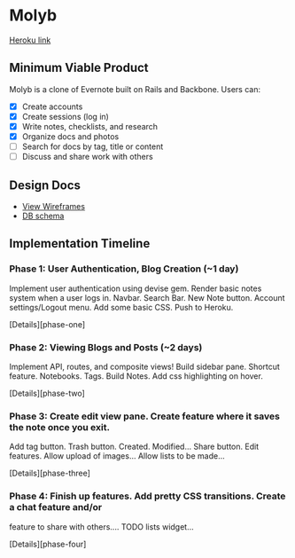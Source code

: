 # Molyb


[Heroku link][heroku]

[heroku]: http://molyb.herokuapp.com

## Minimum Viable Product
Molyb is a clone of Evernote built on Rails and Backbone. Users can:

<!-- This is a Markdown checklist. Use it to keep track of your progress! -->

- [x] Create accounts
- [x] Create sessions (log in)
- [x] Write notes, checklists, and research
- [x] Organize docs and photos
- [ ] Search for docs by tag, title or content
- [ ] Discuss and share work with others

## Design Docs
* [View Wireframes][views]
* [DB schema][schema]

[views]: ./docs/views.md
[schema]: ./docs/schema.md

## Implementation Timeline

### Phase 1: User Authentication, Blog Creation (~1 day)
Implement user authentication using devise gem.  Render basic notes system
when a user logs in.  Navbar.  Search Bar.  New Note button.
Account settings/Logout menu.
Add some basic CSS.  Push to Heroku.

[Details][phase-one]

### Phase 2: Viewing Blogs and Posts (~2 days)
Implement API, routes, and composite views!  Build sidebar pane.  Shortcut feature.
Notebooks. Tags.  Build Notes.  Add css highlighting on hover.

[Details][phase-two]

### Phase 3: Create edit view pane.  Create feature where it saves the note once you exit.
Add tag button.  Trash button.  Created. Modified... Share button.
Edit features.  Allow upload of images...  Allow lists to be made...

[Details][phase-three]

### Phase 4: Finish up features.  Add pretty CSS transitions.  Create a chat feature and/or
feature to share with others....  TODO lists widget...

[Details][phase-four]
